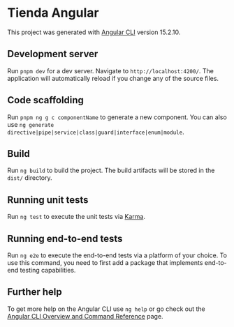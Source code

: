# Tienda Angular

This project was generated with [Angular CLI](https://github.com/angular/angular-cli) version 15.2.10.

## Development server

Run `pnpm dev` for a dev server. Navigate to `http://localhost:4200/`. The application will automatically reload if you change any of the source files.

## Code scaffolding

Run `pnpm ng g c componentName` to generate a new component. You can also use `ng generate directive|pipe|service|class|guard|interface|enum|module`.

## Build

Run `ng build` to build the project. The build artifacts will be stored in the `dist/` directory.

## Running unit tests

Run `ng test` to execute the unit tests via [Karma](https://karma-runner.github.io).

## Running end-to-end tests

Run `ng e2e` to execute the end-to-end tests via a platform of your choice. To use this command, you need to first add a package that implements end-to-end testing capabilities.

## Further help

To get more help on the Angular CLI use `ng help` or go check out the [Angular CLI Overview and Command Reference](https://angular.io/cli) page.
